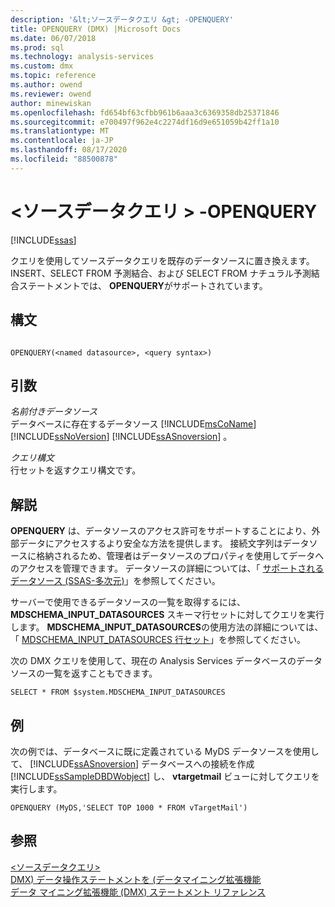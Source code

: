 ```yaml
---
description: '&lt;ソースデータクエリ &gt; -OPENQUERY'
title: OPENQUERY (DMX) |Microsoft Docs
ms.date: 06/07/2018
ms.prod: sql
ms.technology: analysis-services
ms.custom: dmx
ms.topic: reference
ms.author: owend
ms.reviewer: owend
author: minewiskan
ms.openlocfilehash: fd654bf63cfbb961b6aaa3c6369358db25371846
ms.sourcegitcommit: e700497f962e4c2274df16d9e651059b42ff1a10
ms.translationtype: MT
ms.contentlocale: ja-JP
ms.lasthandoff: 08/17/2020
ms.locfileid: "88500878"
---
```

# <a name="ltsource-data-querygt---openquery"></a>&lt;ソースデータクエリ &gt; -OPENQUERY
[!INCLUDE[ssas](../includes/applies-to-version/ssas.md)]

  クエリを使用してソースデータクエリを既存のデータソースに置き換えます。 INSERT、SELECT FROM 予測結合、および SELECT FROM ナチュラル予測結合ステートメントでは、 **OPENQUERY**がサポートされています。  
  
## <a name="syntax"></a>構文  
  
```  
  
OPENQUERY(<named datasource>, <query syntax>)  
```  
  
## <a name="arguments"></a>引数  
 *名前付きデータソース*  
 データベースに存在するデータソース [!INCLUDE[msCoName](../includes/msconame-md.md)] [!INCLUDE[ssNoVersion](../includes/ssnoversion-md.md)] [!INCLUDE[ssASnoversion](../includes/ssasnoversion-md.md)] 。  
  
 *クエリ構文*  
 行セットを返すクエリ構文です。  
  
## <a name="remarks"></a>解説  
 **OPENQUERY** は、データソースのアクセス許可をサポートすることにより、外部データにアクセスするより安全な方法を提供します。 接続文字列はデータソースに格納されるため、管理者はデータソースのプロパティを使用してデータへのアクセスを管理できます。 データソースの詳細については、「 [サポートされるデータソース &#40;SSAS-多次元&#41;](https://docs.microsoft.com/analysis-services/multidimensional-models/supported-data-sources-ssas-multidimensional)」を参照してください。  
  
 サーバーで使用できるデータソースの一覧を取得するには、 **MDSCHEMA_INPUT_DATASOURCES** スキーマ行セットに対してクエリを実行します。 **MDSCHEMA_INPUT_DATASOURCES**の使用方法の詳細については、「 [MDSCHEMA_INPUT_DATASOURCES 行セット](https://docs.microsoft.com/previous-versions/sql/sql-server-2012/ms126243(v=sql.110))」を参照してください。  
  
 次の DMX クエリを使用して、現在の Analysis Services データベースのデータソースの一覧を返すこともできます。  
  
 `SELECT * FROM $system.MDSCHEMA_INPUT_DATASOURCES`  
  
## <a name="examples"></a>例  
 次の例では、データベースに既に定義されている MyDS データソースを使用して、 [!INCLUDE[ssASnoversion](../includes/ssasnoversion-md.md)] データベースへの接続を作成 [!INCLUDE[ssSampleDBDWobject](../includes/sssampledbdwobject-md.md)] し、 **vtargetmail** ビューに対してクエリを実行します。  
  
```  
OPENQUERY (MyDS,'SELECT TOP 1000 * FROM vTargetMail')  
```  
  
## <a name="see-also"></a>参照  
 [&#60;ソースデータクエリ&#62;](../dmx/source-data-query.md)   
 [DMX&#41; データ操作ステートメントを &#40;データマイニング拡張機能](../dmx/dmx-statements-data-manipulation.md)   
 [データ マイニング拡張機能 &#40;DMX&#41; ステートメント リファレンス](../dmx/data-mining-extensions-dmx-statements.md)  
  
  

